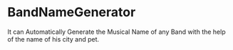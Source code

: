 # BandNameGenerator
It can Automatically Generate the Musical Name of any Band with the help of the name of his city and pet.
